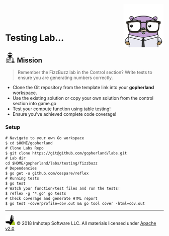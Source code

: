 <img src="../../assets/gophernand.png" align="right" width="128" height="auto"/>

<br/>
<br/>
<br/>

# Testing Lab...

## <img src="../../assets/lab.png" width="auto" height="32"/> Mission

> Remember the FizzBuzz lab in the Control section?
> Write tests to ensure you are generating numbers correctly.

* Clone the Git repository from the template link into your **gopherland** workspace.
* Use the existing solution or copy your own solution from the control section into game.go
* Test your compute function using table testing!
* Ensure you've achieved complete code coverage!

### Setup

```shell
# Navigate to your own Go workspace
$ cd $HOME/gopherland
# Clone Labs Repo
$ git clone https://git@github.com/gopherland/labs.git
# Lab dir
cd $HOME/gopherland/labs/testing/fizzbuzz
# Dependencies
$ go get -u github.com/cespare/reflex
# Running tests
$ go test
# Watch your function/test files and run the tests!
$ reflex -g '*.go' go tests
# Check coverage and generate HTML report
$ go test -coverprofile=cov.out && go tool cover -html=cov.out
```

---
<img src="../../assets/imhotep_logo.png" width="32" height="auto"/> © 2018 Imhotep Software LLC.
All materials licensed under [Apache v2.0](http://www.apache.org/licenses/LICENSE-2.0)
